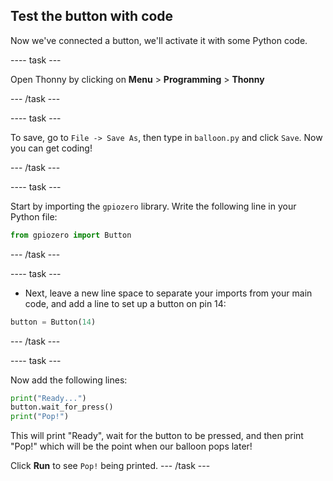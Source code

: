 ## Test the button with code

Now we've connected a button, we'll activate it with some Python code.

---- task ---

Open Thonny by clicking on **Menu** > **Programming** > **Thonny**

--- /task ---

---- task ---

To save, go to `File -> Save As`, then type in `balloon.py` and click `Save`. Now you can get coding!

--- /task ---

---- task ---

Start by importing the `gpiozero` library. Write the following line in your Python file:

```python
from gpiozero import Button
```

--- /task ---

---- task ---


- Next, leave a new line space to separate your imports from your main code, and add a line to set up a button on pin 14:

```python
button = Button(14)
```

--- /task ---

---- task ---

Now add the following lines:

```python
print("Ready...")
button.wait_for_press()
print("Pop!")
```

This will print "Ready", wait for the button to be pressed, and then print "Pop!" which will be the point when our balloon pops later!

Click **Run** to see `Pop!` being printed.
--- /task ---

